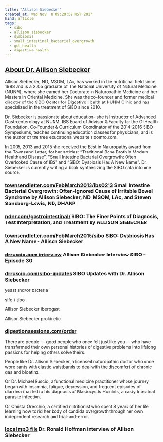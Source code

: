 ```yaml
---
title: "Allison Siebecker"
created_at: Wed Nov  8 09:29:59 MST 2017
kind: article
tags:
  - sibo
  - allison_siebecker
  - dysbiosis
  - small_intestinal_bacterial_overgrowth
  - gut_health
  - digestive_health
---
```


<h2>
  <a href="http://www.siboinfo.com/about-dr-siebecker.html" target="_blank">About Dr. Allison Siebecker</a>
</h2>

Allison Siebecker, ND, MSOM, LAc, has worked in the nutritional field
since 1988 and is a 2005 graduate of The National University of Natural
Medicine (NUNM), where she earned her Doctorate in Naturopathic Medicine
and her Masters in Oriental Medicine.  She was the co-founder and former
medical director of the SIBO Center for Digestive Health at NUNM Clinic
and has specialized in the treatment of SIBO since 2010.

Dr. Siebecker is passionate about education- she is Instructor of Advanced
Gastroenterology at NUNM, IBS Board of Advisor & Faculty for the GI
Health Foundation, Co-Founder & Curriculum Coordinator of the 2014-2016
SIBO Symposiums, teaches continuing education classes for physicians,
and is the author of the free educational website siboinfo.com.

In 2005, 2013 and 2015 she received the Best in Naturopathy award from
the Townsend Letter, for her articles: “Traditional Bone Broth in
Modern Health and Disease”, "Small Intestine Bacterial Overgrowth:
Often Overlooked Cause of IBS" and “SIBO: Dysbiosis Has A New
Name”. Dr. Siebecker is currently writing a book synthesizing the SIBO
data into one source.

<h3>
  <a href="http://www.townsendletter.com/FebMarch2013/ibs0213.html" target="_blank">townsendletter.com/FebMarch2013/ibs0213</a>
  Small Intestine Bacterial Overgrowth:
  Often-Ignored Cause of Irritable Bowel Syndrome
  by Allison Siebecker, ND, MSOM, LAc, and
  Steven Sandberg-Lewis, ND, DHANP
</h3>

<h3>
  <a href="http://ndnr.com/gastrointestinal/sibo/" target="_blank">ndnr.com/gastrointestinal/</a>
  SIBO: The Finer Points of Diagnosis, Test Interpretation, and Treatment by ALLISON SIEBECKER
<h3>

<h3>
  <a href="http://www.townsendletter.com/FebMarch2015/sibo0215_2.html" target="_blank">townsendletter.com/FebMarch2015/sibo</a>
  SIBO: Dysbiosis Has A New Name - Allison Siebecker
<h3>

<h3>
  <a href="https://drruscio.com/allison-siebecker-interview-sibo-episode-30/" target="_blank">drruscio.com interview</a>
  Allison Siebecker Interview SIBO – Episode 30
</h3>

<h3>
  <a href="https://drruscio.com/sibo-updates-dr-allison-siebecker/" target="_blank">drruscio.com/sibo-updates</a>
  SIBO Updates with Dr. Allison Siebecker
</h3>

yeast and/or bacteria

sifo / sibo

Allison Siebecker iberogast

Allison Siebecker prokinetic

<h3>
  <a href="http://digestionsessions.com/order" target="_blank">digestionsessions.com/order</a>
</h3>

There are people — good people who once felt just like you — who
have transformed their own personal histories of digestive problems into
lifelong passions for helping others solve theirs.

People like Dr. Allison Siebecker, a licensed naturopathic doctor who
once wore pants with elastic waistbands to deal with the discomfort of
chronic gas and bloating.

Or Dr. Michael Ruscio, a functional medicine practitioner whose journey
began with insomnia, fatigue, depression, and frequent episodes of
diarrhea that led to his diagnosis of Blastocystis Hominis, a nasty
intestinal parasite infection.

Or Christa Orecchio, a certified nutritionist who spent 8 years of her
life learning how to rid her body of candida overgrowth through her own
independent research and trial-and-error.

<h3>
  <a href="/assets/audio/dr-hoffman-allison-siebecker-interview.mp3" target="_blank">local mp3 file</a>
  Dr. Ronald Hoffman interview of Allison Siebecker
<h3>

<!--
html boilerplate
<a href="" target="_blank"></a>
<a name=""></a>
<img src="" width="400px">
<ul>
  <li></li>
</ul>
<pre>
</pre>
<p style="margin-bottom: 2em;"></p>
<hr style="border: 0; height: 3px; background: #333; background-image: linear-gradient(to right, #ccc, #333, #ccc);">
<pre><code>
</code></pre>
<math xmlns='http://www.w3.org/1998/Math/MathML' display='block'>
</math>
-->
